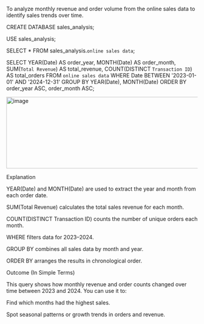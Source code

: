 To analyze monthly revenue and order volume from the online sales data to identify sales trends over time.

CREATE DATABASE sales_analysis;

USE sales_analysis;

SELECT * FROM sales_analysis.`online sales data`;

SELECT
    YEAR(Date) AS order_year,
    MONTH(Date) AS order_month,
    SUM(`Total Revenue`) AS total_revenue,
    COUNT(DISTINCT `Transaction ID`) AS total_orders
FROM
    `online sales data`
WHERE
    Date BETWEEN '2023-01-01' AND '2024-12-31'
GROUP BY
    YEAR(Date), MONTH(Date)
ORDER BY
    order_year ASC, order_month ASC;

<img width="570" height="188" alt="image" src="https://github.com/user-attachments/assets/22d90b08-f334-45a7-86e8-69afd4bb7c1a" />


Explanation

YEAR(Date) and MONTH(Date) are used to extract the year and month from each order date.

SUM(Total Revenue) calculates the total sales revenue for each month.

COUNT(DISTINCT Transaction ID) counts the number of unique orders each month.

WHERE filters data for 2023–2024.

GROUP BY combines all sales data by month and year.

ORDER BY arranges the results in chronological order.

Outcome (In Simple Terms)

This query shows how monthly revenue and order counts changed over time between 2023 and 2024.
You can use it to:

Find which months had the highest sales.

Spot seasonal patterns or growth trends in orders and revenue.

    
